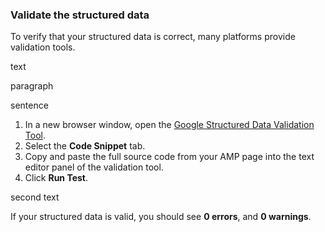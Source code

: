 ### Validate the structured data

To verify that your structured data is correct, many platforms provide validation tools.

text

paragraph

sentence

1.  In a new browser window, open the [Google Structured Data Validation Tool](https://developers.google.com/structured-data/testing-tool/).
2.  Select the **Code Snippet** tab.
3.  Copy and paste the full source code from your AMP page into the text editor panel of the validation tool.
4.  Click **Run Test**.

second text

If your structured data is valid, you should see **0 errors**, and **0 warnings**.
